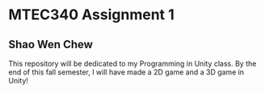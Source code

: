 # MTEC340 Assignment 1
## Shao Wen Chew 

This repository will be dedicated to my Programming in Unity class. 
By the end of this fall semester, I will have made a 2D game and a 3D game in Unity! 